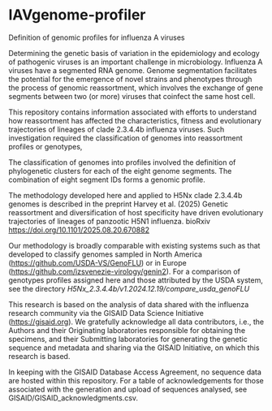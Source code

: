 # IAVgenome-profiler
Definition of genomic profiles for influenza A viruses

Determining the genetic basis of variation in the epidemiology and ecology of pathogenic viruses is an important challenge in microbiology. Influenza A viruses have a segmented RNA genome. Genome segmentation facilitates the potential for the emergence of novel strains and phenotypes through the process of genomic reassortment, which involves the exchange of gene segments between two (or more) viruses that coinfect the same host cell.

This repository contains information associated with efforts to understand how reassortment has affected the characteristics, fitness and evolutionary trajectories of lineages of clade 2.3.4.4b influenza viruses. Such investigation required the classification of genomes into reassortment profiles or genotypes,

The classification of genomes into profiles involved the definition of phylogenetic clusters for each of the eight genome segments. The combination of eight segment IDs forms a genomic profile.

The methodology developed here and applied to H5Nx clade 2.3.4.4b genomes is described in the preprint Harvey et al. (2025) Genetic reassortment and diversification of host specificity have driven evolutionary trajectories of lineages of panzootic H5N1 influenza. bioRxiv https://doi.org/10.1101/2025.08.20.670882

Our methodology is broadly comparable with existing systems such as that developed to classify genomes sampled in North America (https://github.com/USDA-VS/GenoFLU) or in Europe (https://github.com/izsvenezie-virology/genin2). For a comparison of genotypes profiles assigned here and those attributed by the USDA system, see the directory *H5Nx_2.3.4.4b/v1.2024.12.19/compare_usda_genoFLU*

This research is based on the analysis of data shared with the influenza research community via the GISAID Data Science Initiative (https://gisaid.org). We gratefully acknowledge all data contributors, i.e., the Authors and their Originating laboratories responsible for obtaining the specimens, and their Submitting laboratories for generating the genetic sequence and metadata and sharing via the GISAID Initiative, on which this research is based. 

In keeping with the GISAID Database Access Agreement, no sequence data are hosted within this repository. For a table of acknowledgements for those associated with the generation and upload of sequences analysed, see GISAID/GISAID_acknowledgments.csv.
